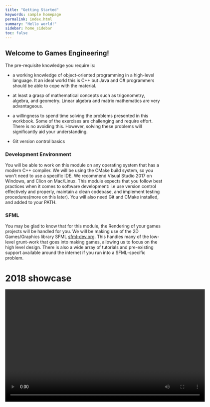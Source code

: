 ```yaml
---
title: "Getting Started"
keywords: sample homepage
permalink: index.html
summary: "Hello world!"
sidebar: home_sidebar
toc: false
---
```

## Welcome to Games Engineering!

The pre-requisite knowledge you require is:

-   a working knowledge of object-oriented programming in a high-level
    language. It an ideal world this is C++ but Java and C\# programmers
    should be able to cope with the material.

-   at least a grasp of mathematical concepts such as trigonometry,
    algebra, and geometry. Linear algebra and matrix mathematics are
    very advantageous.

-   a willingness to spend time solving the problems presented in this
    workbook. Some of the exercises are challenging and require effort.
    There is no avoiding this. However, solving these problems will
    significantly aid your understanding.

-   Git version control basics


### Development Environment
You will be able to work on this module on any operating system that has a modern C++ compiler.
We will be using the CMake build system, so you won't need to use a specific IDE. 
We recommend Visual Studio 2017 on Windows, and Clion on Mac/Linux. This module expects that you follow best practices when it comes to software development:  i.e use version control effectively and properly, maintain a clean codebase, and implement testing procedures(more on this later).
You will also need Git and CMake installed, and added to your PATH.

### SFML
You may be glad to know that for this module, the Rendering of your games projects will be handled for you. We will be making use of the 2D Games/Graphics library SFML [sfml-dev.org](www.sfml-dev.org). This handles many of the low-level grunt-work that goes into making games, allowing us to focus on the high level design. There is also a wide array of tutorials and pre-existing support available around the internet if you run into a SFML-specific problem.


# 2018 showcase

<video class="middle" width="640" height="360" loop controls>
  <source src="http://games.soc.napier.ac.uk/projects/gameseng/2018.mp4" type="video/mp4">
</video>
